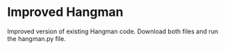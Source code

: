 # Improved Hangman
 Improved version of existing Hangman code.
 Download both files and run the hangman.py file.
